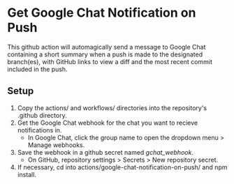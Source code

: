 # Get Google Chat Notification on Push

This github action will automagically send a message to Google Chat containing a short summary when a push is made to the designated branch(es), with GitHub links to view a diff and the most recent commit included in the push.


## Setup

1. Copy the actions/ and workflows/ directories into the repository's .github directory.
2. Get the Google Chat webhook for the chat you want to recieve notifications in.
    - In Google Chat, click the group name to open the dropdown menu > Manage webhooks.
3. Save the webhook in a github secret named *gchat_webhook*.
    - On GitHub, repository settings > Secrets > New repository secret.
4. If necessary, cd into actions/google-chat-notification-on-push/ and npm install.